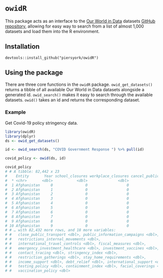 # `owidR`

This package acts as an interface to the [Our World in Data](https://ourworldindata.org/) datasets [GitHub repository](https://github.com/owid/owid-datasets), allowing for easy way to search from a list of almost 1,000 datasets and load them into the R environment.

## Installation

```
devtools::install_github("piersyork/owidR")
```

## Using the package
There are three core functions in the `owidR` package. `owid_get_datasets()` returns a tibble of all available Our World in Data datasets alongside a generated id. `owid_search()` makes it easy to search through the available datasets. `owid()` takes an id and returns the corresponding dataset.

### Example
Get Covid-19 policy stringency data.
``` r
library(owidR)
library(dplyr)
ds <- owid_get_datasets()

id <- owid_search(ds, "COVID Government Response ") %>% pull(id)

covid_policy <- owid(ds, id)

covid_policy
# # A tibble: 82,442 x 23
#    Entity       Year school_closures workplace_closures cancel_public_events
#  * <chr>       <dbl>           <dbl>              <dbl>                <dbl>
#  1 Afghanistan     0               0                  0                    0
#  2 Afghanistan     1               0                  0                    0
#  3 Afghanistan     2               0                  0                    0
#  4 Afghanistan     3               0                  0                    0
#  5 Afghanistan     4               0                  0                    0
#  6 Afghanistan     5               0                  0                    0
#  7 Afghanistan     6               0                  0                    0
#  8 Afghanistan     7               0                  0                    0
#  9 Afghanistan     8               0                  0                    0
# 10 Afghanistan     9               0                  0                    0
# # … with 82,432 more rows, and 18 more variables:
# #   close_public_transport <dbl>, public_information_campaigns <dbl>,
# #   restrictions_internal_movements <dbl>,
# #   international_travel_controls <dbl>, fiscal_measures <dbl>,
# #   emergency_investment_healthcare <dbl>, investment_vaccines <dbl>,
# #   contact_tracing <dbl>, stringency_index <dbl>,
# #   restriction_gatherings <dbl>, stay_home_requirements <dbl>,
# #   income_support <dbl>, debt_relief <dbl>, international_support <dbl>,
# #   testing_policy <dbl>, containment_index <dbl>, facial_coverings <dbl>,
# #   vaccination_policy <dbl>
```

